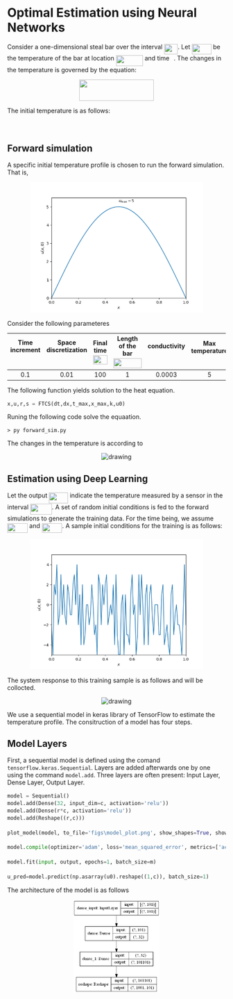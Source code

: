 # Optimal Estimation using Neural Networks
Consider a one-dimensional steal bar over the interval <img src="/tex/8250e61c2154c3ca2d3f307958bfd9dd.svg?invert_in_darkmode&sanitize=true" align=middle width=31.50690839999999pt height=24.65753399999998pt/>. Let <img src="/tex/9a1205e73049dcbe49e500982405ce76.svg?invert_in_darkmode&sanitize=true" align=middle width=44.832674699999984pt height=24.65753399999998pt/> be the temperature of the bar at location <img src="/tex/b22db4945452a857d35a63a3f0ea5066.svg?invert_in_darkmode&sanitize=true" align=middle width=62.362875299999985pt height=24.65753399999998pt/> and time <img src="/tex/4f4f4e395762a3af4575de74c019ebb5.svg?invert_in_darkmode&sanitize=true" align=middle width=5.936097749999991pt height=20.221802699999984pt/>. The changes in the temperature is governed by the equation:


<p align="center"><img src="/tex/4d66b0db5e0ddf2fefe7a11feb3bfb6e.svg?invert_in_darkmode&sanitize=true" align=middle width=172.35924089999997pt height=49.315569599999996pt/></p>


The initial temperature is as follows:
<p align="center"><img src="/tex/a25e1407341ef687bfff81d4c7782674.svg?invert_in_darkmode&sanitize=true" align=middle width=145.44722939999997pt height=16.438356pt/></p>

## Forward simulation
A specific initial temperature profile is chosen to run the forward simulation. That is,

<p align="center">
<img src="figs/u0.png" alt="drawing" width="400"/>
</p>

Consider the following parameteres

|Time increment <img src="/tex/5a8af6f173febd968ef4c52695efcf85.svg?invert_in_darkmode&sanitize=true" align=middle width=14.492060549999989pt height=22.831056599999986pt/>|Space discretization <img src="/tex/74380e4b90b7786c87c490f3d94f2f68.svg?invert_in_darkmode&sanitize=true" align=middle width=17.95095224999999pt height=22.831056599999986pt/>|Final time <img src="/tex/b530365e03efcb672252555f637e9dfb.svg?invert_in_darkmode&sanitize=true" align=middle width=32.18570189999999pt height=20.221802699999984pt/>|Length of the bar <img src="/tex/d14dd123d94b8b3fbafa97662f19e4a2.svg?invert_in_darkmode&sanitize=true" align=middle width=65.23347764999998pt height=22.831056599999986pt/>|conductivity <img src="/tex/63bb9849783d01d91403bc9a5fea12a2.svg?invert_in_darkmode&sanitize=true" align=middle width=9.075367949999992pt height=22.831056599999986pt/>|Max temperature <img src="/tex/10898c33912164da6714fe6146100886.svg?invert_in_darkmode&sanitize=true" align=middle width=15.96281939999999pt height=14.15524440000002pt/>|
|:------------------:|:-----------------------:|:--------------:|:------------------------:|:--------------:|:-----------------:|
|         0.1       |            0.01         |       100       |            1            |      0.0003     |         5        |

The following function yields solution to the heat equation.

```python
x,u,r,s = FTCS(dt,dx,t_max,x_max,k,u0)
```

Runing the following code solve the equaation.

```
> py forward_sim.py
```

The changes in the temperature is according to

<p align="center">
<img src="gifs/temp.gif" alt="drawing" width="400"/>
</p>

## Estimation using Deep Learning
Let the output <img src="/tex/80ff9aeba5bb75eeee655ace1f06ea28.svg?invert_in_darkmode&sanitize=true" align=middle width=44.07160889999999pt height=24.65753399999998pt/> indicate the temperature measured by a sensor in the interval <img src="/tex/357c53fb50db20e1dd55f74ed62e558b.svg?invert_in_darkmode&sanitize=true" align=middle width=49.97722619999999pt height=24.65753399999998pt/>. A set of random initial conditions is fed to the forward simulations to generate the training data. For the time being, we assume <img src="/tex/eda2a562d55167366125e1c21f91e901.svg?invert_in_darkmode&sanitize=true" align=middle width=46.90628744999999pt height=21.18721440000001pt/> and <img src="/tex/4b21b432d676862d1eb707965d12e987.svg?invert_in_darkmode&sanitize=true" align=middle width=46.90628744999999pt height=21.18721440000001pt/>. A sample initial conditions for the training is as follows:

<p align="center">
<img src="figs/u0_train.png" alt="drawing" width="400"/>
</p>


The system response to this training sample is as follows and will be collocted.

<p align="center">
<img src="gifs/temp_train.gif" alt="drawing" width="400"/>
</p>

We use a sequential model in keras library of TensorFlow to estimate the temperature profile. The consitruction of a model has four steps. 

## Model Layers
First, a sequential model is defined using the comand `tensorflow.keras.Sequential`. Layers are added afterwards one by one using the command `model.add`. Three layers are often present: Input Layer, Dense Layer, Output Layer. 

````python
model = Sequential()
model.add(Dense(32, input_dim=c, activation='relu'))
model.add(Dense(r*c, activation='relu'))
model.add(Reshape((r,c)))

plot_model(model, to_file='figs\model_plot.png', show_shapes=True, show_layer_names=True)

model.compile(optimizer='adam', loss='mean_squared_error', metrics=['accuracy'])

model.fit(input, output, epochs=1, batch_size=m)

u_pred=model.predict(np.asarray(u0).reshape((1,c)), batch_size=1)
````

The architecture of the model is as follows

<p align="center">
<img src="figs/model_plot.png" alt="drawing" width="200"/>
</p>
